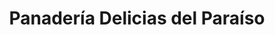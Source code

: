 ---
title: "Panadería Delicias del Paraíso"
url: /caracas/panaderia-delicias-del-paraiso/
shop: Bäckerei
---